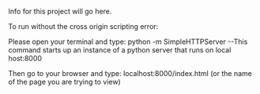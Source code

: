 Info for this project will go here.


To run without the cross origin scripting error:

Please open your terminal and type: python -m SimpleHTTPServer
--This command starts up an instance of a python server that runs on local host:8000

Then go to your browser and type: localhost:8000/index.html (or the name of the page you are trying to view)